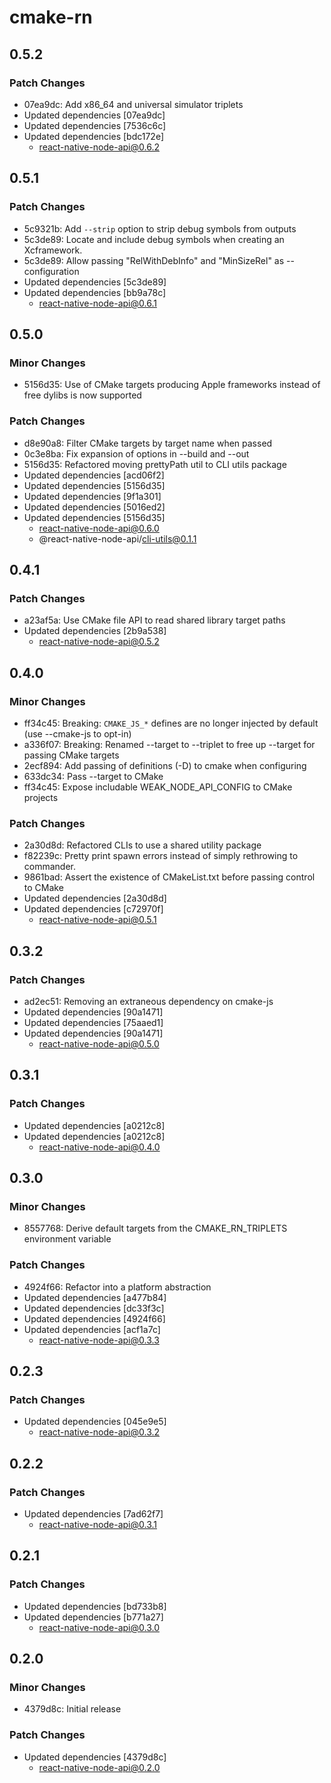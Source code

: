 # cmake-rn

## 0.5.2

### Patch Changes

- 07ea9dc: Add x86_64 and universal simulator triplets
- Updated dependencies [07ea9dc]
- Updated dependencies [7536c6c]
- Updated dependencies [bdc172e]
  - react-native-node-api@0.6.2

## 0.5.1

### Patch Changes

- 5c9321b: Add `--strip` option to strip debug symbols from outputs
- 5c3de89: Locate and include debug symbols when creating an Xcframework.
- 5c3de89: Allow passing "RelWithDebInfo" and "MinSizeRel" as --configuration
- Updated dependencies [5c3de89]
- Updated dependencies [bb9a78c]
  - react-native-node-api@0.6.1

## 0.5.0

### Minor Changes

- 5156d35: Use of CMake targets producing Apple frameworks instead of free dylibs is now supported

### Patch Changes

- d8e90a8: Filter CMake targets by target name when passed
- 0c3e8ba: Fix expansion of options in --build and --out
- 5156d35: Refactored moving prettyPath util to CLI utils package
- Updated dependencies [acd06f2]
- Updated dependencies [5156d35]
- Updated dependencies [9f1a301]
- Updated dependencies [5016ed2]
- Updated dependencies [5156d35]
  - react-native-node-api@0.6.0
  - @react-native-node-api/cli-utils@0.1.1

## 0.4.1

### Patch Changes

- a23af5a: Use CMake file API to read shared library target paths
- Updated dependencies [2b9a538]
  - react-native-node-api@0.5.2

## 0.4.0

### Minor Changes

- ff34c45: Breaking: `CMAKE_JS_*` defines are no longer injected by default (use --cmake-js to opt-in)
- a336f07: Breaking: Renamed --target to --triplet to free up --target for passing CMake targets
- 2ecf894: Add passing of definitions (-D) to cmake when configuring
- 633dc34: Pass --target to CMake
- ff34c45: Expose includable WEAK_NODE_API_CONFIG to CMake projects

### Patch Changes

- 2a30d8d: Refactored CLIs to use a shared utility package
- f82239c: Pretty print spawn errors instead of simply rethrowing to commander.
- 9861bad: Assert the existence of CMakeList.txt before passing control to CMake
- Updated dependencies [2a30d8d]
- Updated dependencies [c72970f]
  - react-native-node-api@0.5.1

## 0.3.2

### Patch Changes

- ad2ec51: Removing an extraneous dependency on cmake-js
- Updated dependencies [90a1471]
- Updated dependencies [75aaed1]
- Updated dependencies [90a1471]
  - react-native-node-api@0.5.0

## 0.3.1

### Patch Changes

- Updated dependencies [a0212c8]
- Updated dependencies [a0212c8]
  - react-native-node-api@0.4.0

## 0.3.0

### Minor Changes

- 8557768: Derive default targets from the CMAKE_RN_TRIPLETS environment variable

### Patch Changes

- 4924f66: Refactor into a platform abstraction
- Updated dependencies [a477b84]
- Updated dependencies [dc33f3c]
- Updated dependencies [4924f66]
- Updated dependencies [acf1a7c]
  - react-native-node-api@0.3.3

## 0.2.3

### Patch Changes

- Updated dependencies [045e9e5]
  - react-native-node-api@0.3.2

## 0.2.2

### Patch Changes

- Updated dependencies [7ad62f7]
  - react-native-node-api@0.3.1

## 0.2.1

### Patch Changes

- Updated dependencies [bd733b8]
- Updated dependencies [b771a27]
  - react-native-node-api@0.3.0

## 0.2.0

### Minor Changes

- 4379d8c: Initial release

### Patch Changes

- Updated dependencies [4379d8c]
  - react-native-node-api@0.2.0
